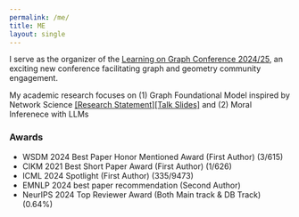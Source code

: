 ```yaml
---
permalink: /me/
title: ME
layout: single
---
```


I serve as the organizer of the [Learning on Graph Conference 2024/25](https://logconference.org/), an exciting new conference facilitating graph and geometry community engagement. 

My academic research focuses on (1) Graph Foundational Model inspired by Network Science [[Research Statement]](https://drive.google.com/file/d/1DycBQkBdTCmZOWh9WHNo6gNrALHmDLfe/view?usp=sharing)[[Talk Slides]](https://drive.google.com/file/d/1RSfGXJAC11c3wc9Gduqg-SoMJ8qfbh7N/view?usp=sharing) and (2) Moral Inferenece with LLMs 


### Awards
- WSDM 2024 Best Paper Honor Mentioned Award (First Author) (3/615)
- CIKM 2021 Best Short Paper Award (First Author) (1/626)
- ICML 2024 Spotlight (First Author) (335/9473)
- EMNLP 2024 best paper recommendation (Second Author)
- NeurIPS 2024 Top Reviewer Award (Both Main track & DB Track) (0.64%) 